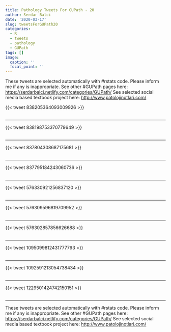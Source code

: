 ```yaml
---
title: Pathology Tweets For GUPath - 20
author: Serdar Balci
date: '2020-03-17'
slug: tweetsForGUPath20
categories:
  - R
  - tweets
  - pathology
  - GUPath
tags: []
image:
  caption: ''
  focal_point: ''
---
```



These tweets are selected automatically with #rstats code. Please inform me if any is inappropriate.
See other #GUPath pages here: https://serdarbalci.netlify.com/categories/GUPath/ 
See selected social media based textbook project here: http://www.patolojinotlari.com/

{{< tweet 838205364093009926 >}}
<br>
<br>
<hr>
{{< tweet 838198753370779649 >}}
<br>
<br>
<hr>
{{< tweet 837804308687175681 >}}
<br>
<br>
<hr>
{{< tweet 837795184243060736 >}}
<br>
<br>
<hr>
{{< tweet 576330921256837120 >}}
<br>
<br>
<hr>
{{< tweet 576309596819709952 >}}
<br>
<br>
<hr>
{{< tweet 576302857856626688 >}}
<br>
<br>
<hr>
{{< tweet 1095099812431777793 >}}
<br>
<br>
<hr>
{{< tweet 1092591213054738434 >}}
<br>
<br>
<hr>
{{< tweet 1229501424742150151 >}}
<br>
<br>
<hr>


These tweets are selected automatically with #rstats code. Please inform me if any is inappropriate.
See other #GUPath pages here: https://serdarbalci.netlify.com/categories/GUPath/ 
See selected social media based textbook project here: http://www.patolojinotlari.com/
